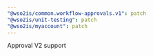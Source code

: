 ```yaml
---
"@wso2is/common.workflow-approvals.v1": patch
"@wso2is/unit-testing": patch
"@wso2is/myaccount": patch
---
```


Approval V2 support
